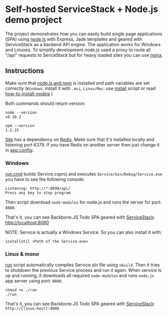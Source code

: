# Self-hosted ServiceStack + Node.js demo project

The project demonstrates how you can easily build single page applications (SPA) using [node.js](http://nodejs.org/download/) with Express, Jade templates and geared with ServiceStack as a backend API engine. The application works for Windows and Linuxes. To simplify development node.js used a proxy to route all "/api" requests to SericeStack but for heavy loaded sites you can use [nginx](http://wiki.nginx.org/Main). 

## Instructions

Make sure that [node.js and npm](http://nodejs.org/download/) is installed and path variables are set correctly (`Windows`: install it with `.msi`, `Linux/Mac`: use [install](https://github.com/ServiceStack/ServiceStack.UseCases/blob/master/NodeStackProxy/install) script or read [how-to-install-nodejs](http://howtonode.org/how-to-install-nodejs) )

Both commands should return version:

```
node --version
v0.10.2

npm --version
1.2.15
```

[Site](https://github.com/ServiceStack/ServiceStack.UseCases/tree/master/NodeStackProxy/Service) has a dependency on [Redis](http://redis.io/download). Make sure that it's installed locally and listening port 6379. If you have Redis on another server then just change it in [app.config](https://github.com/ServiceStack/ServiceStack.UseCases/blob/master/NodeStackProxy/Service/app.config#L5).

### Windows

[run.cmd](https://github.com/ServiceStack/ServiceStack.UseCases/blob/master/NodeStackProxy/run.cmd) builds Service.csproj and executes `Service/bin/Debug/Service.exe` you have to see the following console:

```
Listening: http://*:8090/api/
Press any key to stop program
```

Then script download `node-modules` for node.js and runs the server for port: `8080`.

That's it, you can see Backbone.JS Todo SPA geared with [ServiceStack](www.servicestack.net): [http://localhost:8080](http://localhost:8080) 

NOTE: Service is actually a Windows Service. So you can also install it with: 

```
installutil <Path of the Service.exe>
```


### Linux & mono

[run](https://github.com/ServiceStack/ServiceStack.UseCases/blob/master/NodeStackProxy/run) script automatically compiles Service.sln file using `xbuild`. Then it tries to shutdown the previous Service process and run it again. When service is up and running, it downloads all required `node-modules` and runs `node.js` app server using port: `8080`.

```
chmod +x ./run
./run
```

That's it, you can see Backbone.JS Todo SPA geared with [ServiceStack](www.servicestack.net): `http://[linux-host]:8080`
